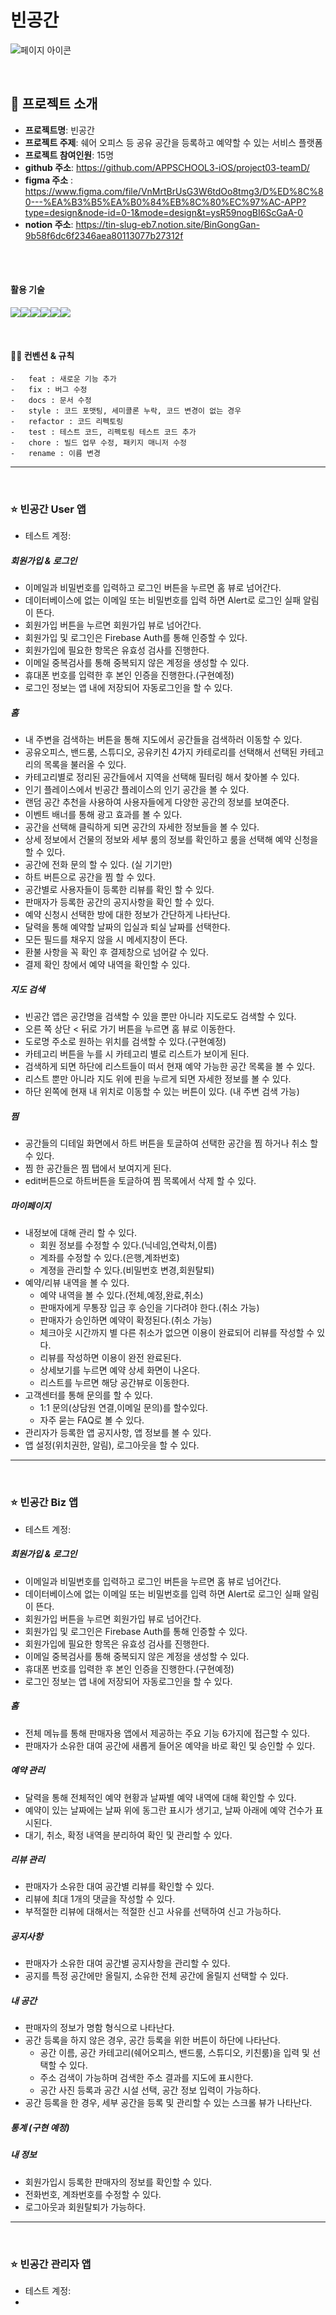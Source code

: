 # 빈공간
![페이지 아이콘](https://tin-slug-eb7.notion.site/image/https%3A%2F%2Fmedia.discordapp.net%2Fattachments%2F1145881976209948734%2F1148443641170362513%2Ffc.jpg?table=block&id=9b58f6dc-6f23-46ae-a801-13077b27312f&spaceId=2579cb2f-2b59-450e-ba2a-4bd4e5932e09&width=250&userId=&cache=v2)

<br />

## 📌 프로젝트 소개
- **프로젝트명**: 빈공간
- **프로젝트 주제**: 쉐어 오피스 등 공유 공간을 등록하고 예약할 수 있는 서비스 플랫폼
- **프로젝트 참여인원**: 15명
- **github 주소**: https://github.com/APPSCHOOL3-iOS/project03-teamD/
- **figma 주소** : https://www.figma.com/file/VnMrtBrUsG3W6tdOo8tmg3/D%ED%8C%80---%EA%B3%B5%EA%B0%84%EB%8C%80%EC%97%AC-APP?type=design&node-id=0-1&mode=design&t=ysR59nogBI6ScGaA-0
- **notion 주소**: https://tin-slug-eb7.notion.site/BinGongGan-9b58f6dc6f2346aea80113077b27312f

<br /><br />

#### 활용 기술
<img  src="https://img.shields.io/badge/Notion-000000?style=for-the-badge&logo=notion&logoColor=white"><img src="https://img.shields.io/badge/figma-F24E1E?style=for-the-badge&logo=figma&logoColor=white"><img src="https://img.shields.io/badge/xcode-147EFB?style=for-the-badge&logo=xcode&logoColor=white"><img src="https://img.shields.io/badge/github-181717?style=for-the-badge&logo=github&logoColor=white"><img src="https://img.shields.io/badge/firebase-FFCA28?style=for-the-badge&logo=firebase&logoColor=white"><img src="https://img.shields.io/badge/swift-F05138?style=for-the-badge&logo=swift&logoColor=white">

<br />

####  🤙🏻 컨벤션 & 규칙
```
-   feat : 새로운 기능 추가
-   fix : 버그 수정
-   docs : 문서 수정
-   style : 코드 포맷팅, 세미콜론 누락, 코드 변경이 없는 경우
-   refactor : 코드 리펙토링
-   test : 테스트 코드, 리펙토링 테스트 코드 추가
-   chore : 빌드 업무 수정, 패키지 매니저 수정
-   rename : 이름 변경
```

-----
<br />

### ⭐️ 빈공간 User 앱
- 테스트 계정:



##### 회원가입 & 로그인
- 이메일과 비밀번호를 입력하고 로그인 버튼을 누르면 홈 뷰로 넘어간다.
- 데이터베이스에 없는 이메일 또는 비밀번호를 입력 하면 Alert로 로그인 실패 알림이 뜬다.
- 회원가입 버튼을 누르면 회원가입 뷰로 넘어간다.
- 회원가입 및 로그인은 Firebase Auth를 통해 인증할 수 있다.
- 회원가입에 필요한 항목은 유효성 검사를 진행한다.
- 이메일 중복검사를 통해 중복되지 않은 계정을 생성할 수 있다.
- 휴대폰 번호를 입력한 후 본인 인증을 진행한다.(구현예정)
- 로그인 정보는 앱 내에 저장되어 자동로그인을 할 수 있다.

##### 홈
- 내 주변을 검색하는 버튼을 통해 지도에서 공간들을 검색하러 이동할 수 있다.
- 공유오피스, 밴드룸, 스튜디오, 공유키친 4가지 카테로리를 선택해서 선택된 카테고리의 목록을 불러올 수 있다.
- 카테고리별로 정리된 공간들에서 지역을 선택해 필터링 해서 찾아볼 수 있다.
- 인기 플레이스에서 빈공간 플레이스의 인기 공간을 볼 수 있다.
- 랜덤 공간 추천을 사용하여 사용자들에게 다양한 공간의 정보를 보여준다.
- 이벤트 배너를 통해 광고 효과를 볼 수 있다.
- 공간을 선택해 클릭하게 되면 공간의 자세한 정보들을 볼 수 있다.
- 상세 정보에서 건물의 정보와 세부 룸의 정보를 확인하고 룸을 선택해 예약 신청을 할 수 있다.
- 공간에 전화 문의 할 수 있다. (실 기기만)
- 하트 버튼으로 공간을 찜 할 수 있다.
- 공간별로 사용자들이 등록한 리뷰를 확인 할 수 있다.
- 판매자가 등록한 공간의 공지사항을 확인 할 수 있다.
- 예약 신청시 선택한 방에 대한 정보가 간단하게 나타난다.
- 달력을 통해 예약할 날짜의 입실과 퇴실 날짜를 선택한다.
- 모든 필드를 채우지 않을 시 메세지창이 뜬다.
- 환불 사항을 꼭 확인 후 결제창으로 넘어갈 수 있다.
- 결제 확인 창에서 예약 내역을 확인할 수 있다.


##### 지도 검색
- 빈공간 앱은 공간명을 검색할 수 있을 뿐만 아니라 지도로도 검색할 수 있다.
- 오른 쪽 상단 < 뒤로 가기 버튼을 누르면 홈 뷰로 이동한다.
- 도로명 주소로 원하는 위치를 검색할 수 있다.(구현예정)
- 카테고리 버튼을 누를 시 카테고리 별로 리스트가 보이게 된다.
- 검색하게 되면 하단에 리스트들이 떠서 현재 예약 가능한 공간 목록을 볼 수 있다.
- 리스트 뿐만 아니라 지도 위에 핀을 누르게 되면 자세한 정보를 볼 수 있다.
- 하단 왼쪽에 현재 내 위치로 이동할 수 있는 버튼이 있다. (내 주변 검색 가능)


##### 찜
- 공간들의 디테일 화면에서 하트 버튼을 토글하여 선택한 공간을 찜 하거나 취소 할 수 있다.
- 찜 한 공간들은 찜 탭에서 보여지게 된다.
- edit버튼으로 하트버튼을 토글하여 찜 목록에서 삭제 할 수 있다.

##### 마이페이지
- 내정보에 대해 관리 할 수 있다.
  - 회원 정보를 수정할 수 있다.(닉네임,연락처,이름)
  - 계좌를 수정할 수 있다.(은행,계좌번호)
  - 계졍을 관리할 수 있다.(비밀번호 변경,회원탈퇴)
- 예약/리뷰 내역을 볼 수 있다.
  - 예약 내역을 볼 수 있다.(전체,예정,완료,취소)
  - 판매자에게 무통장 입금 후 승인을 기다려야 한다.(취소 가능)
  - 판매자가 승인하면 예약이 확정된다.(취소 가능)
  - 체크아웃 시간까지 별 다른 취소가 없으면 이용이 완료되어 리뷰를 작성할 수 있다.
  - 리뷰를 작성하면 이용이 완전 완료된다.
  - 상세보기를 누르면 예약 상세 화면이 나온다.
  - 리스트를 누르면 해당 공간뷰로 이동한다.
- 고객센터를 통해 문의를 할 수 있다.
  - 1:1 문의(상담원 연결,이메일 문의)를 할수있다.
  - 자주 묻는 FAQ로 볼 수 있다.
- 관리자가 등록한 앱 공지사항, 앱 정보를 볼 수 있다.
- 앱 설정(위치권한, 알림), 로그아웃을 할 수 있다.
---
<br />

### ⭐️ 빈공간 Biz 앱
- 테스트 계정:

##### 회원가입 & 로그인
- 이메일과 비밀번호를 입력하고 로그인 버튼을 누르면 홈 뷰로 넘어간다.
- 데이터베이스에 없는 이메일 또는 비밀번호를 입력 하면 Alert로 로그인 실패 알림이 뜬다.
- 회원가입 버튼을 누르면 회원가입 뷰로 넘어간다.
- 회원가입 및 로그인은 Firebase Auth를 통해 인증할 수 있다.
- 회원가입에 필요한 항목은 유효성 검사를 진행한다.
- 이메일 중복검사를 통해 중복되지 않은 계정을 생성할 수 있다.
- 휴대폰 번호를 입력한 후 본인 인증을 진행한다.(구현예정)
- 로그인 정보는 앱 내에 저장되어 자동로그인을 할 수 있다.


##### 홈
- 전체 메뉴를 통해 판매자용 앱에서 제공하는 주요 기능 6가지에 접근할 수 있다.
- 판매자가 소유한 대여 공간에 새롭게 들어온 예약을 바로 확인 및 승인할 수 있다.

##### 예약 관리
- 달력을 통해 전체적인 예약 현황과 날짜별 예약 내역에 대해 확인할 수 있다.
- 예약이 있는 날짜에는 날짜 위에 동그란 표시가 생기고, 날짜 아래에 예약 건수가 표시된다.
- 대기, 취소, 확정 내역을 분리하여 확인 및 관리할 수 있다.

##### 리뷰 관리
- 판매자가 소유한 대여 공간별 리뷰를 확인할 수 있다.
- 리뷰에 최대 1개의 댓글을 작성할 수 있다.
- 부적절한 리뷰에 대해서는 적절한 신고 사유를 선택하여 신고 가능하다.

##### 공지사항
- 판매자가 소유한 대여 공간별 공지사항을 관리할 수 있다.
- 공지를 특정 공간에만 올릴지, 소유한 전체 공간에 올릴지 선택할 수 있다.

##### 내 공간
- 판매자의 정보가 명함 형식으로 나타난다.
- 공간 등록을 하지 않은 경우, 공간 등록을 위한 버튼이 하단에 나타난다.
  - 공간 이름, 공간 카테고리(쉐어오피스, 밴드룸, 스튜디오, 키친룸)을 입력 및 선택할 수 있다.
  - 주소 검색이 가능하며 검색한 주소 결과를 지도에 표시한다.
  - 공간 사진 등록과 공간 시설 선택, 공간 정보 입력이 가능하다.
- 공간 등록을 한 경우, 세부 공간을 등록 및 관리할 수 있는 스크롤 뷰가 나타난다.

##### 통계 (구현 예정)
##### 내 정보
- 회원가입시 등록한 판매자의 정보를 확인할 수 있다.
- 전화번호, 계좌번호를 수정할 수 있다.
- 로그아웃과 회원탈퇴가 가능하다.


---
<br />

### ⭐️ 빈공간 관리자 앱
- 테스트 계정:
- 




